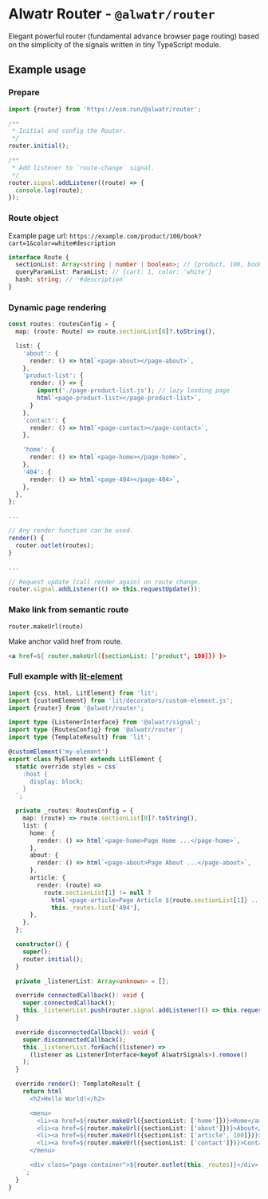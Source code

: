 # Alwatr Router - `@alwatr/router`

Elegant powerful router (fundamental advance browser page routing) based on the simplicity of the signals written in tiny TypeScript module.

## Example usage

### Prepare

```ts
import {router} from 'https://esm.run/@alwatr/router';

/**
 * Initial and config the Router.
 */
router.initial();

/**
 * Add listener to `route-change` signal.
 */
router.signal.addListener((route) => {
  console.log(route);
});
```

### Route object

Example page url: `https://example.com/product/100/book?cart=1&color=white#description`

```ts
interface Route {
  sectionList: Array<string | number | boolean>; // [product, 100, book]
  queryParamList: ParamList; // {cart: 1, color: 'white'}
  hash: string; // '#description'
}
```

### Dynamic page rendering

```ts
const routes: routesConfig = {
  map: (route: Route) => route.sectionList[0]?.toString(),

  list: {
    'about': {
      render: () => html`<page-about></page-about>`,
    },
    'product-list': {
      render: () => {
        import('./page-product-list.js'); // lazy loading page
        html`<page-product-list></page-product-list>`,
      }
    },
    'contact': {
      render: () => html`<page-contact></page-contact>`,
    },

    'home': {
      render: () => html`<page-home></page-home>`,
    },
    '404': {
      render: () => html`<page-404></page-404>`,
    },
  },
};

...

// Any render function can be used.
render() {
  router.outlet(routes);
}

...

// Request update (call render again) on route change.
router.signal.addListener(() => this.requestUpdate());
```

### Make link from semantic route

`router.makeUrl(route)`

Make anchor valid href from route.

```html
<a href=${ router.makeUrl({sectionList: ['product', 100]}) }>
```

### Full example with [lit-element](https://lit.dev)

<!-- prettier-ignore -->
```ts
import {css, html, LitElement} from 'lit';
import {customElement} from 'lit/decorators/custom-element.js';
import {router} from '@alwatr/router';

import type {ListenerInterface} from '@alwatr/signal';
import type {RoutesConfig} from '@alwatr/router';
import type {TemplateResult} from 'lit';

@customElement('my-element')
export class MyElement extends LitElement {
  static override styles = css`
    :host {
      display: block;
    }
  `;

  private _routes: RoutesConfig = {
    map: (route) => route.sectionList[0]?.toString(),
    list: {
      home: {
        render: () => html`<page-home>Page Home ...</page-home>`,
      },
      about: {
        render: () => html`<page-about>Page About ...</page-about>`,
      },
      article: {
        render: (route) =>
          route.sectionList[1] != null ?
            html`<page-article>Page Article ${route.sectionList[1]} ...</page-article>` :
            this._routes.list['404'],
      },
    },
  };

  constructor() {
    super();
    router.initial();
  }

  private _listenerList: Array<unknown> = [];

  override connectedCallback(): void {
    super.connectedCallback();
    this._listenerList.push(router.signal.addListener(() => this.requestUpdate()));
  }

  override disconnectedCallback(): void {
    super.disconnectedCallback();
    this._listenerList.forEach((listener) =>
      (listener as ListenerInterface<keyof AlwatrSignals>).remove()
    );
  }

  override render(): TemplateResult {
    return html`
      <h2>Hello World!</h2>

      <menu>
        <li><a href=${router.makeUrl({sectionList: ['home']})}>Home</a></li>
        <li><a href=${router.makeUrl({sectionList: ['about']})}>About</a></li>
        <li><a href=${router.makeUrl({sectionList: ['article', 100]})}>Article 100</a></li>
        <li><a href=${router.makeUrl({sectionList: ['contact']})}>Contact</a></li>
      </menu>

      <div class="page-container">${router.outlet(this._routes)}</div>
    `;
  }
}
```
